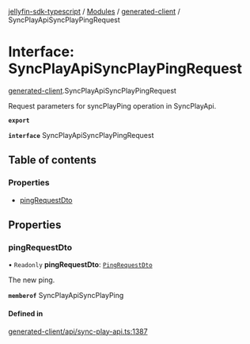 [jellyfin-sdk-typescript](../README.md) / [Modules](../modules.md) / [generated-client](../modules/generated_client.md) / SyncPlayApiSyncPlayPingRequest

# Interface: SyncPlayApiSyncPlayPingRequest

[generated-client](../modules/generated_client.md).SyncPlayApiSyncPlayPingRequest

Request parameters for syncPlayPing operation in SyncPlayApi.

**`export`**

**`interface`** SyncPlayApiSyncPlayPingRequest

## Table of contents

### Properties

- [pingRequestDto](generated_client.SyncPlayApiSyncPlayPingRequest.md#pingrequestdto)

## Properties

### pingRequestDto

• `Readonly` **pingRequestDto**: [`PingRequestDto`](generated_client.PingRequestDto.md)

The new ping.

**`memberof`** SyncPlayApiSyncPlayPing

#### Defined in

[generated-client/api/sync-play-api.ts:1387](https://github.com/thornbill/jellyfin-sdk-typescript/blob/0f61f16/src/generated-client/api/sync-play-api.ts#L1387)
